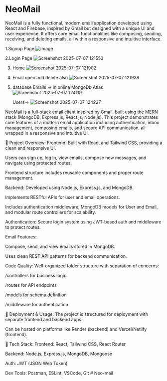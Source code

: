 # NeoMail
NeoMail is a fully functional, modern email application developed using React and Firebase, inspired by Gmail but designed with a unique UI and user experience. It offers core email functionalities like composing, sending, receiving, and deleting emails, all within a responsive and intuitive interface.

1.Signup Page 
![image](https://github.com/user-attachments/assets/49bd02a7-085b-49c8-bc7b-7cced9b641d1)


2.Login Page
![Screenshot 2025-07-07 121553](https://github.com/user-attachments/assets/d667529c-cba3-471d-a9c0-6c5ba0e129a2)


3. Home
![Screenshot 2025-07-07 121902](https://github.com/user-attachments/assets/93b83021-a371-42ec-8245-08d5ba41f80b)


4. Email open and delete also
   ![Screenshot 2025-07-07 121938](https://github.com/user-attachments/assets/0e045cf5-e44b-4003-9460-4009b69dddfe)


5. database
   Emails =>  in online MongoDb Atlas
   ![Screenshot 2025-07-07 124119](https://github.com/user-attachments/assets/ad11920c-a7ae-4e93-a875-58bccdfb4993)


   Users=>
  ![Screenshot 2025-07-07 124227](https://github.com/user-attachments/assets/7bb97c1a-7929-4e31-9a18-d39f1a8da28b)






NeoMail is a full-stack email client inspired by Gmail, built using the MERN stack (MongoDB, Express.js, React.js, Node.js). This project demonstrates core features of a modern email application including authentication, inbox management, composing emails, and secure API communication, all wrapped in a responsive and intuitive UI.


🔧 Project Overview:
Frontend: Built with React and Tailwind CSS, providing a clean and responsive UI.

Users can sign up, log in, view emails, compose new messages, and navigate using protected routes.

Frontend structure includes reusable components and proper route management.

Backend: Developed using Node.js, Express.js, and MongoDB.

Implements RESTful APIs for user and email operations.

Includes authentication middleware, MongoDB models for User and Email, and modular route controllers for scalability.

Authentication: Secure login system using JWT-based auth and middleware to protect routes.

Email Features:

Compose, send, and view emails stored in MongoDB.

Uses clean REST API patterns for backend communication.

Code Quality: Well-organized folder structure with separation of concerns:

/controllers for business logic

/routes for API endpoints

/models for schema definition

/middleware for authentication

🚀 Deployment & Usage:
The project is structured for deployment with separate frontend and backend apps.

Can be hosted on platforms like Render (backend) and Vercel/Netlify (frontend).

🧪 Tech Stack:
Frontend: React, Tailwind CSS, React Router

Backend: Node.js, Express.js, MongoDB, Mongoose

Auth: JWT (JSON Web Token)

Dev Tools: Postman, ESLint, VSCode, Git
#   N e o - m a i l  
 